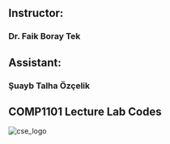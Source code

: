 ## Instructor: 
### Dr. Faik Boray Tek 
## Assistant: 
### Şuayb Talha Özçelik
## COMP1101 Lecture Lab Codes
![cse_logo](https://user-images.githubusercontent.com/43879036/95683231-91245280-0bf2-11eb-8912-b6f50cb525f5.png)
